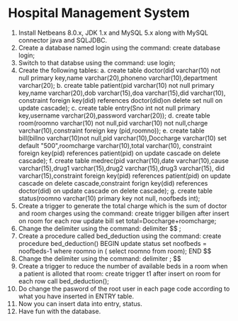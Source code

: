# Hospital Management System
 
1. Install Netbeans 8.0.x, JDK 1.x and MySQL 5.x along with MySQL connector java and SQLJDBC.
2. Create a database named login using the command: create database login;
3. Switch to that databse using the command: use login;
4. Create the following tables:
	a. create table doctor(did varchar(10) not null primary key,name varchar(20),phoneno varchar(10),department varchar(20);
	b. create table patient(pid varchar(10) not null primary key,name varchar(20),dob varchar(15),doa varchar(15),did varchar(10),
	   constraint foreign key(did) references doctor(did)on delete set null on update cascade);
	c. create table entry(Sno int not null primary key,username varchar(20),password varchar(20));
	d. create table room(roomno varchar(10) not null,pid varchar(10) not null,charge varchar(10),constraint foreign key (pid,roomno));
	e. create table bill(billno varchar(10)not null,pid varchar(10),Doccharge varchar(10) set default "500",roomcharge varchar(10),total varchar(10),
	   constraint foreign key(pid) references patient(pid) on update cascade on delete cascade);
	f. create table medrec(pid varchar(10),date varchar(10),cause varchar(15),drug1 varchar(15),drug2 varchar(15),drug3 varchar(15),
	   did varchar(15),constraint foreign key(pid) references patient(pid) on update cascade on delete cascade,constraint forign key(did)
	   references doctor(did) on update cascade on delete cascade);
	g. create table status(roomno varchar(10) primary key not null, noofbeds int);
5. Create a trigger to generate the total charge which is the sum of doctor and room charges using the command:
   create trigger billgen after insert on room for each row update bill set total=Doccharge+roomcharge;
6. Change the delimiter using the command: delimiter $$ ;
7. Create a procedure called bed_deduction using the command:
   create procedure bed_deduction()
   BEGIN
   update status set noofbeds = noofbeds-1 where roomno in ( select roomno from room);
   END
   $$
8. Change the delimiter using the command: delimiter ; $$
9. Create a trigger to reduce the number of available beds in a room when a patient is alloted that room:
   create trigger t1 after insert on room for each row call bed_deduction();
10. Do change the pasword of the root user in each page code according to what you have inserted in ENTRY table.
11. Now you can insert data into entry, status.
12. Have fun with the database.
